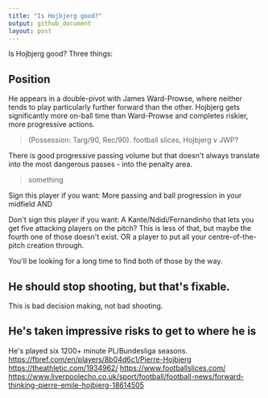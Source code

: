 ```yaml
---
title: "Is Hojbjerg good?"
output: github_document
layout: post
---
```


Is Hojbjerg good? Three things:

## Position
He appears in a double-pivot with James Ward-Prowse, where neither tends to play particularly further forward than the other. Hojbjerg gets significantly more on-ball time than Ward-Prowse and completes riskier, more progressive actions.

> (Possession: Targ/90, Rec/90).
> football slices, Hojbjerg v JWP?

There is good progressive passing volume but that doesn't always translate into the most dangerous passes - into the penalty area.

> something

Sign this player if you want:
More passing and ball progression in your midfield
AND

Don't sign this player if you want:
A Kante/Ndidi/Fernandinho that lets you get five attacking players on the pitch? This is less of that, but maybe the fourth one of those doesn't exist.
OR
a player to put all your centre-of-the-pitch creation through.

You'll be looking for a long time to find both of those by the way.

## He should stop shooting, but that's fixable.
This is bad decision making, not bad shooting.

## He's taken impressive risks to get to where he is
He's played six 1200+ minute PL/Bundesliga seasons.
https://fbref.com/en/players/8b04d6c1/Pierre-Hojbjerg
https://theathletic.com/1934962/
https://www.footballslices.com/
https://www.liverpoolecho.co.uk/sport/football/football-news/forward-thinking-pierre-emile-hojbjerg-18614505
